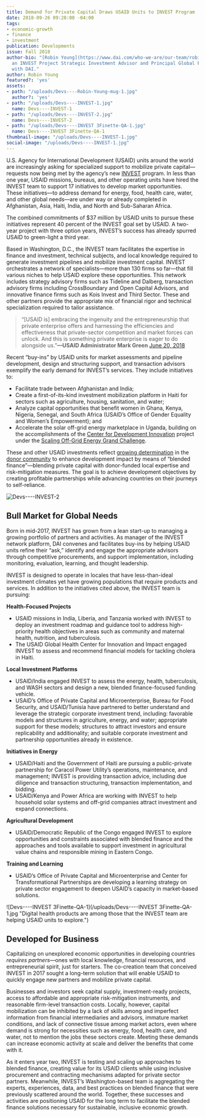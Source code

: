 ```yaml
---
title: Demand for Private Capital Draws USAID Units to INVEST Program
date: 2018-09-26 09:28:00 -04:00
tags:
- economic-growth
- finance
- investment
publication: Developments
issue: Fall 2018
author-bio: "[Robin Young](https://www.dai.com/who-we-are/our-team/robin-young) is
  an INVEST Project Strategic Investment Advisor and Principal Global Practice Specialist
  with DAI."
author: Robin Young
featured?: 'yes'
assets:
- path: "/uploads/Devs----Robin-Young-mug-1.jpg"
  author?: 'yes'
- path: "/uploads/Devs----INVEST-1.jpg"
  name: Devs----INVEST-1
- path: "/uploads/Devs----INVEST-2.jpg"
  name: Devs----INVEST-2
- path: "/uploads/Devs----INVEST 3Finette-QA-1.jpg"
  name: Devs----INVEST 3Finette-QA-1
thumbnail-image: "/uploads/Devs----INVEST-1.jpg"
social-image: "/uploads/Devs----INVEST-1.jpg"
---
```


U.S. Agency for International Development (USAID) units around the world are increasingly asking for specialized support to mobilize private capital—requests now being met by the agency’s new [INVEST](https://www.dai.com/our-work/projects/worldwide-the-invest-project) program. In less than one year, USAID missions, bureaus, and other operating units have hired the INVEST team to support 17 initiatives to develop market opportunities. These initiatives—to address demand for energy, food, health care, water, and other global needs—are under way or already completed in Afghanistan, Asia, Haiti, India, and North and Sub-Saharan Africa.




The combined commitments of $37 million by USAID units to pursue these initiatives represent 40 percent of the INVEST goal set by USAID. A two-year project with three option years, INVEST’s success has already spurred USAID to green-light a third year.

Based in Washington, D.C., the INVEST team facilitates the expertise in finance and investment, technical subjects, and local knowledge required to generate investment pipelines and mobilize investment capital. INVEST orchestrates a network of specialists—more than 130 firms so far—that fill various niches to help USAID explore these opportunities. This network includes strategy advisory firms such as Tideline and Dalberg, transaction advisory firms including CrossBoundary and Open Capital Advisors, and innovative finance firms such as Kois Invest and Third Sector. These and other partners provide the appropriate mix of financial rigor and technical specialization required to tailor assistance.

> “[USAID is] embracing the ingenuity and the entrepreneurship that private enterprise offers and harnessing the efficiencies and effectiveness that private-sector competition and market forces can unlock. And this is something private enterprise is eager to do alongside us.”**—USAID Administrator Mark Green** [June 20, 2018](https://www.foreign.senate.gov/imo/media/doc/062018_Green_Testimony.pdf)

Recent “buy-ins” by USAID units for market assessments and pipeline development, design and structuring support, and transaction advisors exemplify the early demand for INVEST’s services. They include initiatives to: 

* Facilitate trade between Afghanistan and India;
* Create a first-of-its-kind investment mobilization platform in Haiti for sectors such as agriculture, housing, sanitation, and water;
* Analyze capital opportunities that benefit women in Ghana, Kenya, Nigeria, Senegal, and South Africa (USAID’s Office of Gender Equality and Women’s Empowerment); and
* Accelerate the solar off-grid energy marketplace in Uganda, building on the accomplishments of the [Center for Development Innovation](https://www.dai.com/our-work/projects/worldwide-center-development-innovation-professional-management-services) project under the [Scaling Off-Grid Energy Grand Challenge](http://www.scalingoffgrid.org/).

These and other USAID investments reflect [growing determination](http://dai-global-developments.com/articles/blended-finance-in-actionhow-usaid-leveraged-100-million-in-east-africa/) in the [donor community](http://dai-global-developments.com/articles/eu-launches-26-billion-fund-to-attract-investment-in-the-european-neighbourhood-and-africas-fragile-states/) to enhance development impact by means of “blended finance”—blending private capital with donor-funded local expertise and risk-mitigation measures. The goal is to achieve development objectives by creating profitable partnerships while advancing countries on their journeys to self-reliance.

![Devs----INVEST-2](/uploads/Devs----INVEST-2.jpg "The USAID East Africa Trade and Investment Hub has facilitated $59 million in private sector investments in sectors such as food warehousing and logistics.")

## Bull Market for Global Needs

Born in mid-2017, INVEST has grown from a lean start-up to managing a growing portfolio of partners and activities. As manager of the INVEST network platform, DAI convenes and facilitates buy-ins by helping USAID units refine their “ask,” identify and engage the appropriate advisors through competitive procurements, and support implementation, including monitoring, evaluation, learning, and thought leadership.

INVEST is designed to operate in locales that have less-than-ideal investment climates yet have growing populations that require products and services. In addition to the initiatives cited above, the INVEST team is pursuing:

**Health-Focused Projects**

* USAID missions in India, Liberia, and Tanzania worked with INVEST to deploy an investment roadmap and guidance tool to address high-priority health objectives in areas such as community and maternal health, nutrition, and tuberculosis. 
* The USAID Global Health Center for Innovation and Impact engaged INVEST to assess and recommend financial models for tackling cholera in Haiti.

**Local Investment Platforms**

* USAID/India engaged INVEST to assess the energy, health, tuberculosis, and WASH sectors and design a new, blended finance-focused funding vehicle.
* USAID’s Office of Private Capital and Microenterprise, Bureau for Food Security, and USAID/Tunisia have partnered to better understand and leverage the strategic corporate investment trend, including: favorable models and structures in agriculture, energy, and water; appropriate support for these models; structures to attract investors and ensure replicability and additionality; and suitable corporate investment and partnership opportunities already in existence.

**Initiatives in Energy**

* USAID/Haiti and the Government of Haiti are pursuing a public-private partnership for Caracol Power Utility’s operations, maintenance, and management; INVEST is providing transaction advice, including due diligence and transaction structuring, transaction implementation, and bidding. 
* USAID/Kenya and Power Africa are working with INVEST to help household solar systems and off-grid companies attract investment and expand connections.

**Agricultural Development**

* USAID/Democratic Republic of the Congo engaged INVEST to explore opportunities and constraints associated with blended finance and the approaches and tools available to support investment in agricultural value chains and responsible mining in Eastern Congo.
 
**Training and Learning**

* USAID’s Office of Private Capital and Microenterprise and Center for Transformational Partnerships are developing a learning strategy on private sector engagement to deepen USAID’s capacity in market-based solutions.

![Devs----INVEST 3Finette-QA-1](/uploads/Devs----INVEST 3Finette-QA-1.jpg "Digital health products are among those that the INVEST team are helping USAID units to explore.") 

## Developed for Business

Capitalizing on unexplored economic opportunities in developing countries *requires partners*—ones with local knowledge, financial resources, and entrepreneurial spirit, just for starters. The co-creation team that conceived INVEST in 2017 sought a long-term solution that will enable USAID to quickly engage new partners and mobilize private capital. 

Businesses and investors seek capital supply, investment-ready projects, access to affordable and appropriate risk-mitigation instruments, and reasonable firm-level transaction costs. Locally, however, capital mobilization can be inhibited by a lack of skills among and imperfect information from financial intermediaries and advisors, immature market conditions, and lack of connective tissue among market actors, even where demand is strong for necessities such as energy, food, health care, and water, not to mention the jobs these sectors create. Meeting these demands can increase economic activity at scale and deliver the benefits that come with it.

As it enters year two, INVEST is testing and scaling up approaches to blended finance, creating value for its USAID clients while using inclusive procurement and contracting mechanisms adapted for private sector partners. Meanwhile, INVEST’s Washington-based team is aggregating the experts, experiences, data, and best practices on blended finance that were previously scattered around the world. Together, these successes and activities are positioning USAID for the long term to facilitate the blended finance solutions necessary for sustainable, inclusive economic growth.
